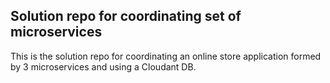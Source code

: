 ## Solution repo for coordinating set of microservices

This is the solution repo for coordinating an online store application formed by 3 microservices and using a Cloudant DB.
